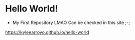 # Hello World!
 * My First Repository LMAO
   Can be checked in this site ;-;

https://kyleearroyo.github.io/hello-world

